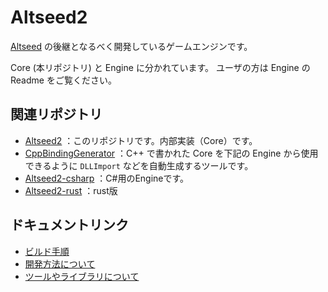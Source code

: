 # Altseed2 

 [Altseed](https://github.com/altseed/Altseed) の後継となるべく開発しているゲームエンジンです。

Core (本リポジトリ) と Engine に分かれています。
ユーザの方は Engine の Readme をご覧ください。

## 関連リポジトリ

* [Altseed2](https://github.com/altseed/Altseed2) ：このリポジトリです。内部実装（Core）です。
* [CppBindingGenerator](https://github.com/altseed/CppBindingGenerator) ：C++ で書かれた Core を下記の Engine から使用できるように `DLLImport` などを自動生成するツールです。
* [Altseed2-csharp](https://github.com/altseed/Altseed2-csharp) ：C#用のEngineです。
* [Altseed2-rust](https://github.com/altseed/Altseed2-rust) ：rust版

## ドキュメントリンク

* [ビルド手順](documents/development/HowToBuild_Ja.md)
* [開発方法について](documents/development/HowToDevelop_Ja.md)
* [ツールやライブラリについて](documents/development/LibraryAndTools_Ja.md)
